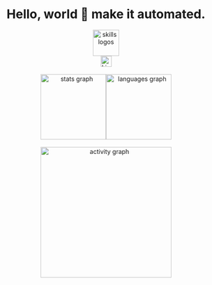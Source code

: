 <div align="center">

<h1>Hello, world 🤖 make it automated.</h1>

<!-- Tech Icons -->
<div>
  <img src="https://skillicons.dev/icons?i=docker,linux,bash,py,git" height="60" alt="skills logos" />
</div>

<!-- Social -->
<div>
  <a href="https://linkedin.com/in/murilocardoso7" target="_blank">
    <img src="https://img.shields.io/static/v1?message=LinkedIn&logo=linkedin&label=&color=0077B5&logoColor=white&style=for-the-badge" height="25" alt="LinkedIn logo" />
  </a>
</div>

<br/>



<div align="center">

  <!-- Linha com Stats + Languages -->
  <div style="display: flex; justify-content: center; flex-wrap: wrap;">
    <img
      src="https://github-readme-stats.vercel.app/api?username=murilocardoso7&show_icons=true&hide_border=true&bg_color=ffffff&title_color=4a6fa5&text_color=6b7280&icon_color=4a6fa5"
      alt="stats graph"
      height="150" />
    <img
      src="https://github-readme-stats.vercel.app/api/top-langs/?username=murilocardoso7&layout=compact&hide_border=true&bg_color=ffffff&title_color=4a6fa5&text_color=6b7280"
      alt="languages graph"
      height="150" />
  </div>

  <!-- Gráfico de Atividade -->
  <br/>
  <img
    src="https://github-readme-activity-graph.vercel.app/graph?username=murilocardoso7&bg_color=ffffff&color=4a6fa5&line=4a6fa5&point=3b82f6&area_color=93c5fd&area=true&hide_border=true"
    alt="activity graph"
    height="300" />

</div>




</div>

